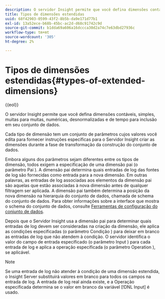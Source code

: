 ```yaml
---
description: O servidor Insight permite que você defina dimensões contáveis, simples, muitas para muitas, numéricas, desnormalizadas e de tempo para inclusão em seu conjunto de dados.
title: Tipos de dimensões estendidas
uuid: 68f42903-0599-43f2-8b5b-da9e171d77b1
exl-id: 13a52ece-b68b-45bc-ac2d-d68c91742c9d
source-git-commit: b1dda69a606a16dccca30d2a74c7e63dbd27936c
workflow-type: tm+mt
source-wordcount: '305'
ht-degree: 2%

---
```


# Tipos de dimensões estendidas{#types-of-extended-dimensions}

{{eol}}

O servidor Insight permite que você defina dimensões contáveis, simples, muitas para muitas, numéricas, desnormalizadas e de tempo para inclusão em seu conjunto de dados.

Cada tipo de dimensão tem um conjunto de parâmetros cujos valores você edita para fornecer instruções específicas para o Servidor Insight criar as dimensões durante a fase de transformação da construção do conjunto de dados.

Embora alguns dos parâmetros sejam diferentes entre os tipos de dimensão, todos exigem a especificação de uma dimensão pai (o parâmetro Pai ). A dimensão pai determina quais entradas de log das fontes de log são fornecidas como entrada para a nova dimensão. Em outras palavras, as entradas de log associadas aos elementos da dimensão pai são aquelas que estão associadas à nova dimensão antes de qualquer filtragem ser aplicada. A dimensão pai também determina a posição da nova dimensão na hierarquia do conjunto de dados, chamada de schema do conjunto de dados. Para obter informações sobre a interface que mostra o schema do conjunto de dados, consulte [Ferramentas de configuração do conjunto de dados](../../../../home/c-dataset-const-proc/c-dataset-config-tools/c-dataset-config-tools.md#concept-6e058b7691834cf79dcfd1573f78d4f5).

Depois que o Servidor Insight usa a dimensão pai para determinar quais entradas de log devem ser consideradas na criação da dimensão, ele aplica as condições especificadas (o parâmetro Condição ) para deixar em branco as entradas de log que não atendem à condição. O servidor identifica o valor do campo de entrada especificado (o parâmetro Input ) para cada entrada de log e aplica a operação especificada (o parâmetro Operation ), se aplicável.

>[!NOTE]
>
>Se uma entrada de log não atender à condição de uma dimensão estendida, o Insight Server substituirá valores em branco para todos os campos na entrada de log. A entrada de log real ainda existe, e a Operação especificada determina se o valor em branco da variável [!DNL Input] é usado.

